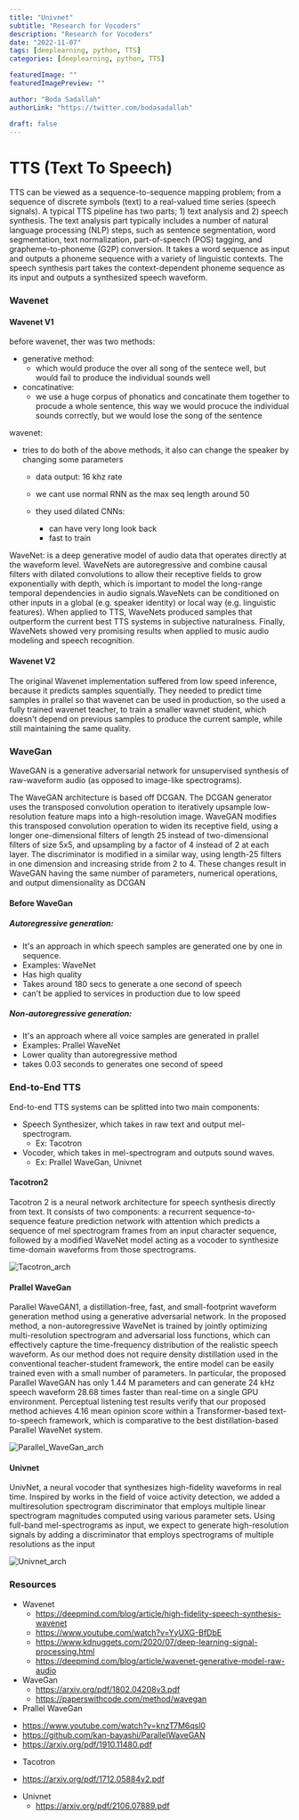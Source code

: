 ```yaml
---
title: "Univnet"
subtitle: "Research for Vocoders"
description: "Research for Vocoders"
date: "2022-11-07"
tags: [deeplearning, python, TTS]
categories: [deeplearning, python, TTS]

featuredImage: ""
featuredImagePreview: ""

author: "Boda Sadallah"
authorLink: "https://twitter.com/bodasadallah"

draft: false
---
```


# TTS (Text To Speech)

TTS can be viewed as a sequence-to-sequence mapping problem; from a sequence of discrete symbols
(text) to a real-valued time series (speech signals). A typical TTS pipeline has two parts; 1)
text analysis and 2) speech synthesis. The text analysis part typically includes a number of natural
language processing (NLP) steps, such as sentence segmentation, word segmentation, text normalization,
part-of-speech (POS) tagging, and grapheme-to-phoneme (G2P) conversion. It takes a word
sequence as input and outputs a phoneme sequence with a variety of linguistic contexts. The speech
synthesis part takes the context-dependent phoneme sequence as its input and outputs a synthesized
speech waveform.

### Wavenet

#### Wavenet V1

before wavenet, ther was two methods:

- generative method:
  - which would produce the over all song of the sentece well, but would fail to produce the individual sounds well
- concatinative:
  - we use a huge corpus of phonatics and concatinate them together to procude a whole sentence, this way we would procuce the individual sounds correctly, but we would lose the song of the sentence

wavenet:

- tries to do both of the above methods, it also can change the speaker by changing some parameters

  - data output: 16 khz rate
  - we cant use normal RNN as the max seq length around 50

  - they used dilated CNNs:
    - can have very long look back
    - fast to train

WaveNet: is a deep generative model of audio data that operates directly at
the waveform level. WaveNets are autoregressive and combine causal filters with dilated convolutions
to allow their receptive fields to grow exponentially with depth, which is important to model
the long-range temporal dependencies in audio signals.WaveNets can be conditioned
on other inputs in a global (e.g. speaker identity) or local way (e.g. linguistic features).
When applied to TTS, WaveNets produced samples that outperform the current best TTS systems
in subjective naturalness. Finally, WaveNets showed very promising results when applied to music
audio modeling and speech recognition.

#### Wavenet V2

The original Wavenet implementation suffered from low speed inference, because it predicts samples squentially.
They needed to predict time samples in prallel so that wavenet can be used in production, so the used a fully trained wavenet teacher, to train a smaller wavnet student, which doesn't depend on previous samples to produce the current sample, while still maintaining the same quality.

### WaveGan

WaveGAN is a generative adversarial network for unsupervised synthesis of raw-waveform audio (as opposed to image-like spectrograms).

The WaveGAN architecture is based off DCGAN. The DCGAN generator uses the transposed convolution operation to iteratively upsample low-resolution feature maps into a high-resolution image. WaveGAN modifies this transposed convolution operation to widen its receptive field, using a longer one-dimensional filters of length 25 instead of two-dimensional filters of size 5x5, and upsampling by a factor of 4 instead of 2 at each layer. The discriminator is modified in a similar way, using length-25 filters in one dimension and increasing stride from 2 to 4. These changes result in WaveGAN having the same number of parameters, numerical operations, and output dimensionality as DCGAN

#### Before WaveGan

##### Autoregressive generation:

- It's an approach in which speech samples are generated one by one in sequence.
- Examples: WaveNet
- Has high quality
- Takes around 180 secs to generate a one second of speech
- can't be applied to services in production due to low speed

##### Non-autoregressive generation:

- It's an approach where all voice samples are generated in prallel
- Examples: Prallel WaveNet
- Lower quality than autoregressive method
- takes 0.03 seconds to generates one second of speed

### End-to-End TTS

End-to-end TTS systems can be splitted into two main components:

- Speech Synthesizer, which takes in raw text and output mel-spectrogram.
  - Ex: Tacotron
- Vocoder, which takes in mel-spectrogram and outputs sound waves.
  - Ex: Prallel WaveGan, Univnet

#### Tacotron2

Tacotron 2 is a neural network architecture for speech synthesis directly from text. It consists of two components: a recurrent sequence-to-sequence feature prediction network with attention which predicts a sequence of mel spectrogram frames from an input character sequence, followed by a modified WaveNet model acting as a vocoder to synthesize time-domain
waveforms from those spectrograms.

![Tacotron_arch](tacotron_arch.png "Tacotron2 Architecture")

#### Prallel WaveGan

Parallel WaveGAN1, a distillation-free, fast, and small-footprint waveform generation method using a generative adversarial network. In the proposed method, a non-autoregressive WaveNet is trained by jointly optimizing multi-resolution spectrogram and adversarial loss functions, which can effectively capture the time-frequency distribution of the realistic speech waveform. As our method does not require density distillation used in the conventional teacher-student framework, the entire model can be easily trained even with a small number of parameters. In particular, the proposed Parallel WaveGAN has only 1.44 M parameters and can generate 24 kHz speech waveform 28.68 times faster than real-time on a single GPU environment. Perceptual listening test results verify that our proposed method achieves 4.16 mean opinion score within a Transformer-based text-to-speech framework, which is comparative to the best distillation-based Parallel WaveNet system.

![Parallel_WaveGan_arch](parallel_wavegan_arch.png "Parallel WaveGan Architecture")

#### Univnet

UnivNet, a neural vocoder that
synthesizes high-fidelity waveforms in real time. Inspired by
works in the field of voice activity detection, we added a multiresolution spectrogram discriminator that employs multiple linear spectrogram magnitudes computed using various parameter
sets. Using full-band mel-spectrograms as input, we expect to
generate high-resolution signals by adding a discriminator that
employs spectrograms of multiple resolutions as the input

![Univnet_arch](univnet_arch.png "Univnet Architecture")

### Resources

- Wavenet
  - https://deepmind.com/blog/article/high-fidelity-speech-synthesis-wavenet
  - https://www.youtube.com/watch?v=YyUXG-BfDbE
  - https://www.kdnuggets.com/2020/07/deep-learning-signal-processing.html
  - https://deepmind.com/blog/article/wavenet-generative-model-raw-audio
- WaveGan
  - https://arxiv.org/pdf/1802.04208v3.pdf
  - https://paperswithcode.com/method/wavegan
- Prallel WaveGan

* https://www.youtube.com/watch?v=knzT7M6qsl0
* https://github.com/kan-bayashi/ParallelWaveGAN
* https://arxiv.org/pdf/1910.11480.pdf

- Tacotron

* https://arxiv.org/pdf/1712.05884v2.pdf

- Univnet
  - https://arxiv.org/pdf/2106.07889.pdf

```python

```

